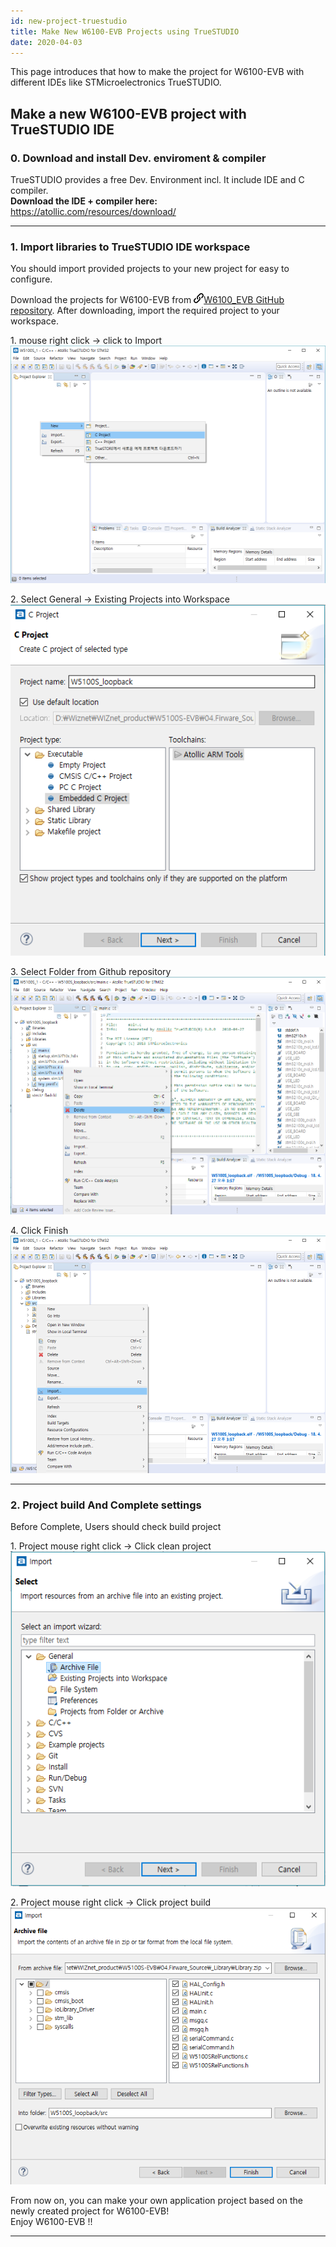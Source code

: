 ```yaml
---
id: new-project-truestudio
title: Make New W6100-EVB Projects using TrueSTUDIO
date: 2020-04-03
---
```


This page introduces that how to make the project for W6100-EVB with
different IDEs like STMicroelectronics TrueSTUDIO.

## Make a new W6100-EVB project with TrueSTUDIO IDE

### 0\. Download and install Dev. enviroment & compiler

TrueSTUDIO provides a free Dev. Environment incl. It include IDE and C
compiler.  
**Download the IDE + compiler here:**  
<https://atollic.com/resources/download/>  

-----

### 1\. Import libraries to TrueSTUDIO IDE workspace

You should import provided projects to your new project for easy to
configure.

Download the projects for W6100-EVB from
![](/img/link.png)[W6100\_EVB GitHub
repository](https://github.com/Wiznet/W6100_EVB). After downloading,
import the required project to your workspace.

1\. mouse right click → click to Import  
![](/img/products/w5100s/w5100s_evb/true_tool_set1.png)

2\. Select General → Existing Projects into Workspace  
![](/img/products/w5100s/w5100s_evb/true_tool_set2.png)

3\. Select Folder from Github repository  
![](/img/products/w5100s/w5100s_evb/true_tool_set3.png)

4\. Click Finish  
![](/img/products/w5100s/w5100s_evb/true_tool_set4.png)

-----

### 2\. Project build And Complete settings

Before Complete, Users should check build project

1\. Project mouse right click -\> Click clean project
![](/img/products/w5100s/w5100s_evb/true_tool_set5.png)

2\. Project mouse right click -\> Click project build
![](/img/products/w5100s/w5100s_evb/true_tool_set6.png)

From now on, you can make your own application project based on the
newly created project for W6100-EVB\!  
Enjoy W6100-EVB \!\!

-----
